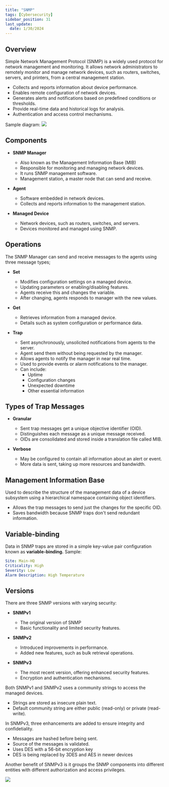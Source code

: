 ```yaml
---
title: "SNMP"
tags: [Cybersecurity]
sidebar_position: 31
last_update:
  date: 1/30/2024
---
```



## Overview

Simple Network Management Protocol (SNMP) is a widely used protocol for network management and monitoring. It allows network administrators to remotely monitor and manage network devices, such as routers, switches, servers, and printers, from a central management station.

- Collects and reports information about device performance.
- Enables remote configuration of network devices.
- Generates alerts and notifications based on predefined conditions or thresholds.
- Provide real-time data and historical logs for analysis.
- Authentication and access control mechanisms.

Sample diagram:
![](/img/docs/sec+-snmp-sample-diagram.png)

## Components

- **SNMP Manager**

    - Also known as the Management Information Base (MIB)
    - Responsible for monitoring and managing network devices. 
    - It runs SNMP management software.
    - Management station, a master node that can send and receive.

- **Agent**

    - Software embedded in network devices.
    - Collects and reports information to the management station.

- **Managed Device**

    - Network devices, such as routers, switches, and servers.
    - Devices monitored and managed using SNMP.

## Operations

The SNMP Manager can send and receive messages to the agents using three message types;

- **Set**

    - Modifies configuration settings on a managed device.
    - Updating parameters or enabling/disabling features.
    - Agents receive this and changes the variable.
    - After changing, agents responds to manager with the new values.

- **Get**

    - Retrieves information from a managed device.
    - Details such as system configuration or performance data.

- **Trap**

    - Sent asynchronously, unsolicited notifications from agents to the server.
    - Agent send them without being requested by the manager.
    - Allows agents to notify the manager in near real time.
    - Used to provide events or alarm notifications to the manager.
    - Can include:
        - Uptime 
        - Configuration changes
        - Unexpected downtime
        - Other essential information

## Types of Trap Messages 

- **Granular**
    - Sent trap messages get a unique objective identifier (OID).
    - Distinguishes each message as a unique message received.
    - OIDs are consolidated and stored inside a translation file called MIB.

- **Verbose**
    - May be configured to contain all information about an alert or event.
    - More data is sent, taking up more resources and bandwidth.

## Management Information Base 

Used to describe the structure of the management data of a device subsystem using a hierarchical namespace containing object identifiers.

- Allows the trap messages to send just the changes for the specific OID.
- Saves bandwidth because SNMP traps don't send redundant information.

## Variable-binding 

Data in SNMP traps are stored in a simple key-value pair configuration known as **variable-binding.** Sample:

```YAML
Site: Main-HQ 
Criticality: High 
Severity: Low 
Alarm Description: High Temperature  
```

## Versions

There are three SNMP versions with varying security:

- **SNMPv1** 

    - The original version of SNMP
    - Basic functionality and limited security features.

- **SNMPv2** 

    - Introduced improvements in performance.
    - Added new features, such as bulk retrieval operations.
    
- **SNMPv3** 

    - The most recent version, offering enhanced security features.
    - Encryption and authentication mechanisms.

Both SNMPv1 and SNMPv2 uses a community strings to access the managed devices.

- Strings are stored as insecure plain text.
- Default community string are either public (read-only) or private (read-write).

In SNMPv3, three enhancements are added to ensure integrity and confidetiality.

- Messages are hashed before being sent.
- Source of the messages is validated.
- Uses DES with a 56-bit encryption key
- DES is being replaced by 3DES and AES in newer devices

Another benefit of SNMPv3 is it groups the SNMP components into different entities with different authorization and access privileges.

![](/img/docs/sec+-snmp-v3-grouping-diagram.png)


